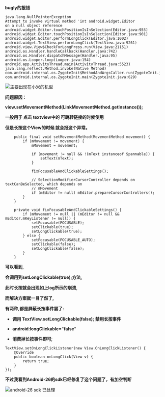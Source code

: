 **bugly的报错**
```
java.lang.NullPointerException 
Attempt to invoke virtual method 'int android.widget.Editor
on a null object reference android.widget.Editor.touchPositionIsInSelection(Editor.java:955)
android.widget.Editor.touchPositionIsInSelection(Editor.java:901)
android.widget.Editor.performLongClick(Editor.java:1002)
android.widget.TextView.performLongClick(TextView.java:9261)
android.view.View$CheckForLongPress.run(View.java:21151)
android.os.Handler.handleCallback(Handler.java:742)
android.os.Handler.dispatchMessage(Handler.java:95)
android.os.Looper.loop(Looper.java:154)
android.app.ActivityThread.main(ActivityThread.java:5523)
java.lang.reflect.Method.invoke(Native Method)
com.android.internal.os.ZygoteInit$MethodAndArgsCaller.run(ZygoteInit.java:739)
com.android.internal.os.ZygoteInit.main(ZygoteInit.java:629)
```

![主要出现在小米的机型](http://upload-images.jianshu.io/upload_images/1709375-a505bbe22d1b1669.png?imageMogr2/auto-orient/strip%7CimageView2/2/w/1240)

**问题原因：**

**view.setMovementMethod(LinkMovementMethod.getInstance());**

**一般用于 点击 textview中的 可跳转链接的时候使用**

**但是长按这个View的时候 就会报这个异常。**


```
    public final void setMovementMethod(MovementMethod movement) {
        if (mMovement != movement) {
            mMovement = movement;

            if (movement != null && !(mText instanceof Spannable)) {
                setText(mText);
            }

            fixFocusableAndClickableSettings();

            // SelectionModifierCursorController depends on textCanBeSelected, which depends on
            // mMovement
            if (mEditor != null) mEditor.prepareCursorControllers();
        }
    }

    private void fixFocusableAndClickableSettings() {
        if (mMovement != null || (mEditor != null && mEditor.mKeyListener != null)) {
            setFocusable(FOCUSABLE);
            setClickable(true);
            setLongClickable(true);
        } else {
            setFocusable(FOCUSABLE_AUTO);
            setClickable(false);
            setLongClickable(false);
        }
    }
```

**可以看到,** 

**会调用到setLongClickable(true);方法,**

**此时长按就会出现如上log所示的崩溃,** 

**而解决方案就一目了然了,** 

**有两种,都是屏蔽长按事件罢了:** 

* **调用 TextView.setLongClickable(false); 禁用长按事件** 

* **android:longClickable="false"** 

* **消费掉长按事件即可;** 

```
TextView.setOnLongClickListener(new View.OnLongClickListener() {
	@Override
	public boolean onLongClick(View v) {
		return true;
	}
});
```


 **不过我看到Android-26的sdk已经修复了这个问题了，有加空判断**

![android-26 sdk 已处理](http://upload-images.jianshu.io/upload_images/1709375-eaf583f3bca4d02a.png?imageMogr2/auto-orient/strip%7CimageView2/2/w/1240)
